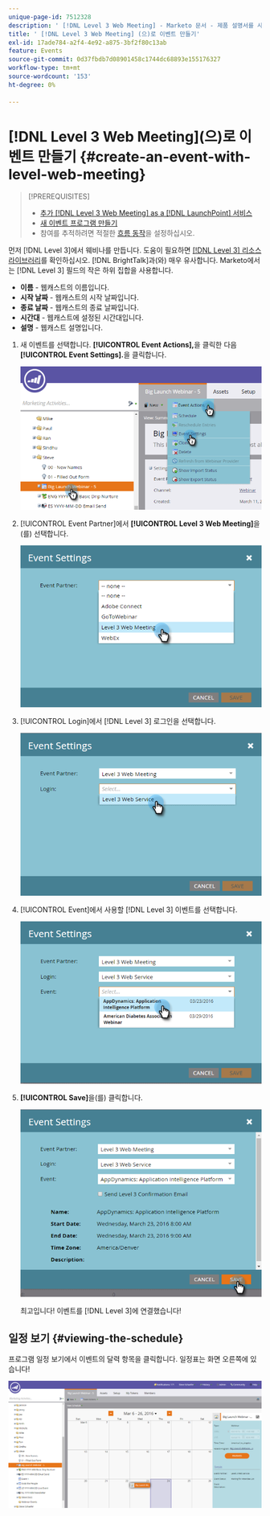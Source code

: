 ```yaml
---
unique-page-id: 7512328
description: ' [!DNL Level 3 Web Meeting] - Marketo 문서 - 제품 설명서를 사용하여 이벤트 만들기'
title: ' [!DNL Level 3 Web Meeting] (으)로 이벤트 만들기'
exl-id: 17ade784-a2f4-4e92-a875-3bf2f80c13ab
feature: Events
source-git-commit: 0d37fbdb7d08901458c1744dc68893e155176327
workflow-type: tm+mt
source-wordcount: '153'
ht-degree: 0%

---
```


# [!DNL Level 3 Web Meeting]&#x200B;(으)로 이벤트 만들기 {#create-an-event-with-level-web-meeting}

>[!PREREQUISITES]
>
>* [추가 [!DNL Level 3 Web Meeting] as a [!DNL LaunchPoint] 서비스](/help/marketo/product-docs/administration/additional-integrations/add-level-3-web-meeting-as-a-launchpoint-service.md)
>* [새 이벤트 프로그램 만들기](/help/marketo/product-docs/demand-generation/events/understanding-events/create-a-new-event-program.md)
>* 참여를 추적하려면 적절한 [흐름 동작](/help/marketo/product-docs/core-marketo-concepts/smart-campaigns/flow-actions/add-a-flow-step-to-a-smart-campaign.md)을 설정하십시오.

먼저 [!DNL Level 3]에서 웨비나를 만듭니다. 도움이 필요하면 [[!DNL Level 3] 리소스 라이브러리](https://www.level3.com/en/resource-library/)를 확인하십시오. [!DNL BrightTalk]과(와) 매우 유사합니다.  Marketo에서는 [!DNL Level 3] 필드의 작은 하위 집합을 사용합니다.

* **이름** - 웹캐스트의 이름입니다.
* **시작 날짜** - 웹캐스트의 시작 날짜입니다.
* **종료 날짜** - 웹캐스트의 종료 날짜입니다.
* **시간대** - 웹캐스트에 설정된 시간대입니다.
* **설명** - 웹캐스트 설명입니다.

1. 새 이벤트를 선택합니다. **[!UICONTROL Event Actions],**&#x200B;을 클릭한 다음 **[!UICONTROL Event Settings].**&#x200B;을 클릭합니다.

   ![](assets/image2016-3-24-15-3a40-3a39.png)

1. [!UICONTROL Event Partner]에서 **[!UICONTROL Level 3 Web Meeting]**&#x200B;을(를) 선택합니다.

   ![](assets/image2016-3-24-15-3a42-3a10.png)

1. [!UICONTROL Login]에서 [!DNL Level 3] 로그인을 선택합니다.

   ![](assets/image2016-3-24-15-3a43-3a43.png)

1. [!UICONTROL Event]에서 사용할 [!DNL Level 3] 이벤트를 선택합니다.

   ![](assets/image2016-3-24-15-3a44-3a41.png)

1. **[!UICONTROL Save]**&#x200B;을(를) 클릭합니다.

   ![](assets/image2016-3-24-15-3a45-3a31.png)

   최고입니다! 이벤트를 [!DNL Level 3]에 연결했습니다!

## 일정 보기  {#viewing-the-schedule}

프로그램 일정 보기에서 이벤트의 달력 항목을 클릭합니다. 일정표는 화면 오른쪽에 있습니다!

![](assets/image2016-3-24-15-3a51-3a7.png)

